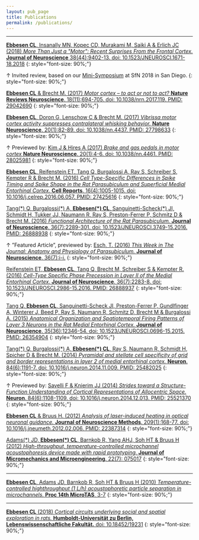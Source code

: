 ```yaml
---
layout: pub_page
title: Publications
permalink: /publications/
---
```


<!---
<p style="text-align: center;">
*Journal articles*
</p>

Kramdown block styling looks like this:
{: style="color:gray; font-size: 80%; text-align: center;"}


$green: #189e8a, could set up a scss link, just hard-coded for now

Add this below an in-press: {: style="font-size: 90%; color: #189e8a;"}
--->

<hr class="hr-text" data-content="Journal articles">

[**Ebbesen CL**, Insanally MN, Kopec CD, Murakami M, Saiki A & Erlich JC (2018) *More Than Just a "Motor": Recent Surprises From the Frontal Cortex.* **Journal of Neuroscience** 38(44):9402-13. doi: 10.1523/JNEUROSCI.1671-18.2018](http://doi.org/10.1523/JNEUROSCI.1671-18.2018)
{: style="font-size: 90%;"}

&uarr; Invited review, based on our [Mini-Symposium](https://abstractsonline.com/pp8/#!/4649/session/30) at SfN 2018 in San Diego.
{: style="font-size: 90%;"}

[**Ebbesen CL** & Brecht M. (2017) *Motor cortex – to act or not to act?* **Nature Reviews Neuroscience**. 18(11):694-705. doi: 10.1038/nrn.2017.119. PMID: 29042690](http://dx.doi.org/10.1038/nrn.2017.119)
{: style="font-size: 90%;"}

[**Ebbesen CL**, Doron G, Lenschow C & Brecht M. (2017) *Vibrissa motor cortex activity suppresses contralateral whisking behavior.* **Nature Neuroscience**. 20(1):82-89. doi: 10.1038/nn.4437. PMID: 27798633](http://dx.doi.org/10.1038/nn.4437)
{: style="font-size: 90%;"}

&uarr; Previewed by: [Kim J & Hires A (2017) *Brake and gas pedals in motor cortex* **Nature Neuroscience**. 20(1):4-6. doi: 10.1038/nn.4461. PMID: 28025981](http://dx.doi.org/10.1038/nn.4461)
{: style="font-size: 90%;"}

[**Ebbesen CL**, Reifenstein ET, Tang Q, Burgalossi A, Ray S, Schreiber S, Kempter R & Brecht M. (2016) *Cell Type-Specific Differences in Spike Timing and Spike Shape in the Rat Parasubiculum and Superficial Medial Entorhinal Cortex.* **Cell Reports**. 16(4):1005-1015. doi: 10.1016/j.celrep.2016.06.057. PMID: 27425616](http://dx.doi.org/10.1016/j.celrep.2016.06.057)
{: style="font-size: 90%;"}

[Tang(\*) Q, Burgalossi(\*) A, **Ebbesen(\*) CL**, Sanguinetti-Scheck(\*) JI, Schmidt H, Tukker JJ, Naumann R, Ray S, Preston-Ferrer P, Schmitz D & Brecht M. (2016) *Functional Architecture of the Rat Parasubiculum.* **Journal of Neuroscience**. 36(7):2289-301. doi: 10.1523/JNEUROSCI.3749-15.2016. PMID: 26888938](http://dx.doi.org/10.1523/JNEUROSCI.3749-15.2016)
{: style="font-size: 90%;"}

&uarr; ”Featured Article”, previewed by: [Esch, T. (2016) *This Week in The Journal: Anatomy and Physiology of Parasubiculum.* **Journal of Neuroscience**. 36(7):i-i.](http://www.jneurosci.org/content/36/7/i)
{: style="font-size: 90%;"}

[Reifenstein ET, **Ebbesen CL**, Tang Q, Brecht M, Schreiber S & Kempter R. (2016) *Cell-Type Specific Phase Precession in Layer II of the Medial Entorhinal Cortex.* **Journal of Neuroscience**. 36(7):2283-8. doi: 10.1523/JNEUROSCI.2986-15.2016. PMID: 26888937](http://dx.doi.org/10.1523/JNEUROSCI.2986-15.2016)
{: style="font-size: 90%;"}

[Tang Q, **Ebbesen CL**, Sanguinetti-Scheck JI, Preston-Ferrer P, Gundlfinger A, Winterer J, Beed P, Ray S, Naumann R, Schmitz D, Brecht M & Burgalossi A. (2015) *Anatomical Organization and Spatiotemporal Firing Patterns of Layer 3 Neurons in the Rat Medial Entorhinal Cortex.* **Journal of Neuroscience**. 35(36):12346-54. doi: 10.1523/JNEUROSCI.0696-15.2015. PMID: 26354904](http://dx.doi.org/10.1523/JNEUROSCI.0696-15.2015)
{: style="font-size: 90%;"}

[Tang(\*) Q, Burgalossi(\*) A, **Ebbesen(\*) CL**, Ray S, Naumann R, Schmidt H, Spicher D & Brecht M. (2014) *Pyramidal and stellate cell specificity of grid and border representations in layer 2 of medial entorhinal cortex.* **Neuron**. 84(6):1191-7. doi: 10.1016/j.neuron.2014.11.009. PMID: 25482025](http://dx.doi.org/10.1016/j.neuron.2014.11.009)
{: style="font-size: 90%;"}

&uarr; Previewed by: [Savelli F & Knierim JJ (2014) *Strides toward a Structure-Function Understanding of Cortical Representations of Allocentric Space.* **Neuron**. 84(6):1108-1109. doi: 10.1016/j.neuron.2014.12.013. PMID: 25521370](http://dx.doi.org/10.1016/j.neuron.2014.12.013)
{: style="font-size: 90%;"}

[**Ebbesen CL** & Bruus H. (2012) *Analysis of laser-induced heating in optical neuronal guidance.* **Journal of Neuroscience Methods**. 209(1):168-77. doi: 10.1016/j.jneumeth.2012.02.006. PMID: 22387314](http://dx.doi.org/10.1016/j.jneumeth.2012.02.006)
{: style="font-size: 90%;"}

[Adams(\*) JD, **Ebbesen(\*) CL**, Barnkob R, Yang AHJ, Soh HT & Bruus H (2012) *High-throughput, temperature-controlled microchannel acoustophoresis device made with rapid prototyping.* **Journal of Micromechanics and Microengineering**. 22(7): 075017](http://iopscience.iop.org/article/10.1088/0960-1317/22/7/075017/)
{: style="font-size: 90%;"}

<hr class="hr-text" data-content="Peer-reviewed conference proceedings">

[**Ebbesen CL**, Adams JD, Barnkob R, Soh HT & Bruus H (2010) *Temperature-controlled highthroughput (1 L/h) acoustophoretic particle separation in microchannels.* **Proc 14th MicroTAS**, 3-7](http://www.rsc.org/binaries/loc/2010/pdfs/Papers/251_0935.pdf)
{: style="font-size: 90%;"}

<hr class="hr-text" data-content="Doctoral thesis">

[**Ebbesen CL** (2018) *Cortical circuits underlying social and spatial exploration in rats.* **Humboldt-Universität zu Berlin, Lebenswissenschaftliche Fakultät.** doi: 10.18452/19231](http://dx.doi.org/10.18452/19231)
{: style="font-size: 90%;"}
